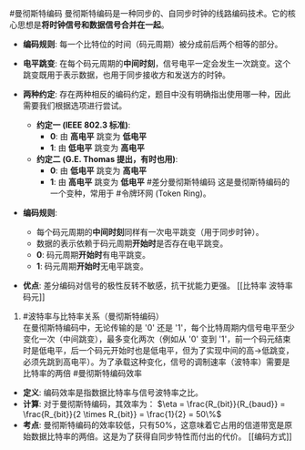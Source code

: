 #曼彻斯特编码 
曼彻斯特编码是一种同步的、自同步时钟的线路编码技术。它的核心思想是**将时钟信号和数据信号合并在一起**。

*   **编码规则**: 每一个比特位的时间（码元周期）被分成前后两个相等的部分。
*   **电平跳变**: 在每个码元周期的**中间时刻**，信号电平一定会发生一次跳变。这个跳变既用于表示数据，也用于同步接收方和发送方的时钟。
*   **两种约定**: 存在两种相反的编码约定，题目中没有明确指出使用哪一种，因此需要我们根据选项进行尝试。
    *   **约定一 (IEEE 802.3 标准)**:
        *   **0**: 由 **高电平** 跳变为 **低电平**
        *   **1**: 由 **低电平** 跳变为 **高电平**
    *   **约定二 (G.E. Thomas 提出，有时也用)**:
        *   **0**: 由 **低电平** 跳变为 **高电平**
        *   **1**: 由 **高电平** 跳变为 **低电平**
#差分曼彻斯特编码
这是曼彻斯特编码的一个变种，常用于 #令牌环网 (Token Ring)。

*   **编码规则**:
    *   每个码元周期的**中间时刻**同样有一次电平跳变（用于同步时钟）。
    *   数据的表示依赖于码元周期**开始时**是否存在电平跳变。
    *   **0**: 码元周期**开始时**有电平跳变。
    *   **1**: 码元周期**开始时**无电平跳变。
*   **优点**: 差分编码对信号的极性反转不敏感，抗干扰能力更强。
[[比特率 波特率 码元]]
1. #波特率与比特率关系（曼彻斯特编码）    
在曼彻斯特编码中，无论传输的是 '0' 还是 '1'，每个比特周期内信号电平至少变化一次（中间跳变），最多变化两次（例如从 '0' 变到 '1'，前一个码元结束时是低电平，后一个码元开始时也是低电平，但为了实现中间的高->低跳变，必须先跳到高电平）。为了承载这种变化，信号的调制速率（波特率）需要是比特率的两倍
#曼彻斯特编码效率  
*   **定义**: 编码效率是指数据比特率与信号波特率之比。
*   **计算**: 对于曼彻斯特编码，其效率为：
    $\eta = \frac{R_{bit}}{R_{baud}} = \frac{R_{bit}}{2 \times R_{bit}} = \frac{1}{2} = 50\%$
*   **考点**: 曼彻斯特编码的效率较低，只有50%，这意味着它占用的信道带宽是原始数据比特率的两倍。这是为了获得自同步特性而付出的代价。
[[编码方式]]